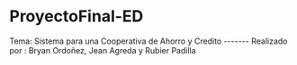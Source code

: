 # ProyectoFinal-ED
Tema: Sistema para una Cooperativa de Ahorro y Credito   -------  Realizado por : Bryan Ordoñez, Jean Agreda y Rubier Padilla
